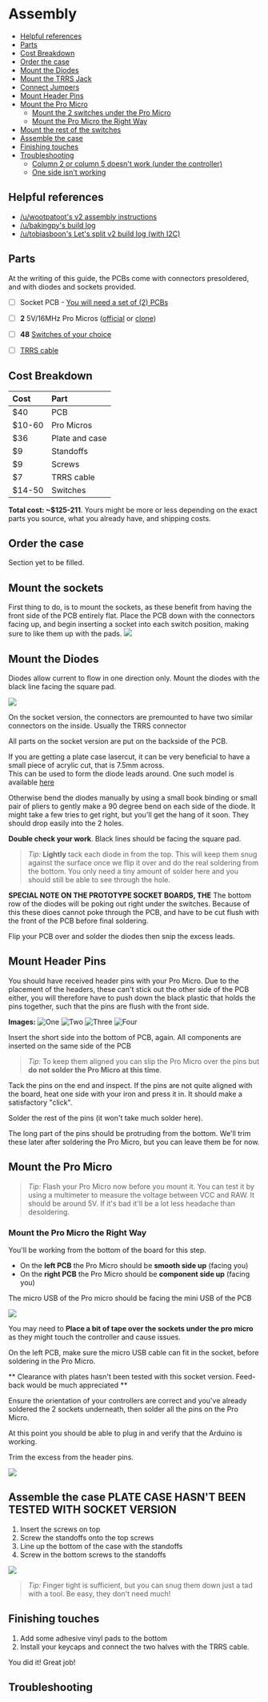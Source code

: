 # Assembly

<!-- START doctoc generated TOC please keep comment here to allow auto update -->
<!-- DON'T EDIT THIS SECTION, INSTEAD RE-RUN doctoc TO UPDATE -->


- [Helpful references](#helpful-references)
- [Parts](#parts)
- [Cost Breakdown](#cost-breakdown)
- [Order the case](#order-the-case)
- [Mount the Diodes](#mount-the-diodes)
- [Mount the TRRS Jack](#mount-the-trrs-jack)
- [Connect Jumpers](#connect-jumpers)
- [Mount Header Pins](#mount-header-pins)
- [Mount the Pro Micro](#mount-the-pro-micro)
  - [Mount the 2 switches under the Pro Micro](#mount-the-2-switches-under-the-pro-micro)
  - [Mount the Pro Micro the Right Way](#mount-the-pro-micro-the-right-way)
- [Mount the rest of the switches](#mount-the-rest-of-the-switches)
- [Assemble the case](#assemble-the-case)
- [Finishing touches](#finishing-touches)
- [Troubleshooting](#troubleshooting)
  - [Column 2 or column 5 doesn't work (under the controller)](#column-2-or-column-5-doesnt-work-under-the-controller)
  - [One side isn't working](#one-side-isnt-working)

<!-- END doctoc generated TOC please keep comment here to allow auto update -->

## Helpful references

- [/u/wootpatoot's v2 assembly instructions](https://www.reddit.com/r/MechanicalKeyboards/comments/5funsl/guidelets_split_v2_assembly_instructions/)
- [/u/bakingpy's build log](https://www.reddit.com/r/MechanicalKeyboards/comments/5rgj06/lets_split_v2_build_log_with_mini_usb_pro_micro/)
- [/u/tobiasboon's Let's split v2 build log (with I2C)](https://www.reddit.com/r/MechanicalKeyboards/comments/5s3yr2/lets_split_v2_build_log_with_i2c_photos/)

## Parts

At the writing of this guide, the PCBs come with connectors presoldered, and with diodes and sockets provided.

- [ ] Socket PCB - [You will need a set of (2) PCBs](getting-pcbs.md)

- [ ] **2** 5V/16MHz Pro Micros ([official](https://www.sparkfun.com/products/12640) or [clone](https://www.ebay.com/sch/i.html?_from=R40&_sacat=0&_nkw=Arduino+Micro+Pro+ATmega32U4+5V&rt=nc&LH_BIN=1))
- [ ] **48** [Switches of your choice](https://mechanicalkeyboards.com/shop/index.php?l=product_list&c=107)
- [ ] [TRRS cable](https://www.amazon.com/gp/product/B019TRW4HQ/ref=oh_aui_detailpage_o04_s00?ie=UTF8&psc=1)

## Cost Breakdown

| Cost | Part |
|:--|:--|
| $40 | PCB |
| $10-60 | Pro Micros |
| $36 | Plate and case |
| $9 | Standoffs |
| $9 | Screws |
| $7 | TRRS cable |
| $14-50 | Switches |

**Total cost: ~$125-211**. Yours might be more or less depending on the exact parts you source, what you already have, and shipping costs.


## Order the case

Section yet to be filled. 

## Mount the sockets

First thing to do, is to mount the sockets, as these benefit from having the front side of the PCB entirely flat.
Place the PCB down with the connectors facing up, and begin inserting a socket into each switch position, making sure to like them up with the pads.
![](images/socket-version/sockets.jpg)


## Mount the Diodes

Diodes allow current to flow in one direction only. Mount the diodes with the black line facing the square pad.

![](http://i.imgur.com/uJPqbiB.jpg)

On the socket version, the connectors are premounted to have two similar connectors on the inside. Usually the TRRS connector

All parts on the socket version are put on the backside of the PCB.

If you are getting a plate case lasercut, it can be very beneficial to have a small piece of acrylic cut, that is 7.5mm across.  
This can be used to form the diode leads around. One such model is available [here](https://cad.onshape.com/documents/c6e5ae250d1e24fe46c9ef6c/w/d69f7049c0921df3d2b241f9/e/6be47f68dae3db6d2d56add6)

Otherwise bend the diodes manually by using a small book binding or small pair of pliers to gently make a 90 degree bend on each side of the diode. It might take a few tries to get right, but you'll get the hang of it soon. They should drop easily into the 2 holes.

**Double check your work**. Black lines should be facing the square pad.

> *Tip:* **Lightly** tack each diode in from the top. This will keep them snug against the surface once we flip it over and do the real soldering from the bottom. You only need a tiny amount of solder here and you should still be able to see through the hole.

**SPECIAL NOTE ON THE PROTOTYPE SOCKET BOARDS, THE** The bottom row of the diodes will be poking out right under the switches. Because of this these dioes cannot poke through the PCB, and have to be cut flush with the front of the PCB before final soldering.

Flip your PCB over and solder the diodes then snip the excess leads.

## Mount Header Pins

You should have received header pins with your Pro Micro. Due to the placement of the headers, these can't stick out the other side of the PCB either, you will therefore have to push down the black plastic that holds the pins together, such that the pins are flush with the front side.

**Images:**
![One](images/socket-version/shorten-headers/1.png)
![Two](images/socket-version/shorten-headers/2.png)
![Three](images/socket-version/shorten-headers/3.png)
![Four](images/socket-version/shorten-headers/4.png)

Insert the short side into the bottom of PCB, again. All components are inserted on the same side of the PCB

> *Tip:* To keep them aligned you can slip the Pro Micro over the pins but **do not solder the Pro Micro at this time**.

Tack the pins on the end and inspect. If the pins are not quite aligned with the board, heat one side with your iron and press it in. It should make a satisfactory "click".

Solder the rest of the pins (it won't take much solder here).

The long part of the pins should be protruding from the bottom. We'll trim these later after soldering the Pro Micro, but you can leave them be for now.

## Mount the Pro Micro

> *Tip:* Flash your Pro Micro now before you mount it. You can test it by using a multimeter to measure the voltage between VCC and RAW. It should be around 5V. If it's bad it'll be a lot less headache than desoldering.

### Mount the Pro Micro the Right Way

You'll be working from the bottom of the board for this step.

- On the **left PCB** the Pro Micro should be **smooth side up** (facing you)
- On the **right PCB** the Pro Micro should be **component side up** (facing you)

The micro USB of the Pro micro should be facing the mini USB of the PCB

![](http://i.imgur.com/r4kMBSF.jpg)

You may need to **Place a bit of tape over the sockets under the pro micro** as they might touch the controller and cause issues.

On the left PCB, make sure the micro USB cable can fit in the socket, before soldering in the Pro Micro.

** Clearance with plates hasn't been tested with this socket version. Feed-back would be much appreciated **

Ensure the orientation of your controllers are correct and you've already soldered the 2 sockets underneath, then solder all the pins on the Pro Micro.

At this point you should be able to plug in and verify that the Arduino is working.

Trim the excess from the header pins.

![](http://i.imgur.com/WOOB0nr.jpg)

## Assemble the case **PLATE CASE HASN'T BEEN TESTED WITH SOCKET VERSION**

1. Insert the screws on top
2. Screw the standoffs onto the top screws
3. Line up the bottom of the case with the standoffs
4. Screw in the bottom screws to the standoffs

![](http://i.imgur.com/coW4MsQ.jpg)
> *Tip:* Finger tight is sufficient, but you can snug them down just a tad with a tool. Be easy, they don't need much!

## Finishing touches

1. Add some adhesive vinyl pads to the bottom
2. Install your keycaps and connect the two halves with the TRRS cable.

You did it! Great job!

## Troubleshooting 